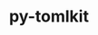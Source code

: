 ---
title: "py-tomlkit"
layout: cache
categories: [package, develop]
meta: {"compilers": ["gcc@=11.1.0", "gcc@=11.4.0", "gcc@=9.4.0", "oneapi@=2024.2.1"], "num_specs": 40, "num_specs_by_stack": {"data-vis-sdk": 5, "e4s": 10, "e4s-neoverse-v2": 8, "e4s-neoverse_v1": 2, "e4s-oneapi": 13, "e4s-power": 2, "root": 40}, "oss": ["ubuntu20.04", "ubuntu22.04"], "platforms": ["linux"], "stacks": ["data-vis-sdk", "e4s", "e4s-neoverse-v2", "e4s-neoverse_v1", "e4s-oneapi", "e4s-power", "root"], "targets": ["neoverse_v1", "neoverse_v2", "ppc64le", "x86_64_v3"], "versions": ["0.12.1"]}
spec_details: [{"compiler": "gcc@=9.4.0", "hash": "r6qdd6hbl2iygeglblli6gcjr3xnxmjt", "os": "ubuntu20.04", "platform": "linux", "size": "-", "stacks": ["e4s-power", "root"], "tarball": "https://binaries.spack.io/develop/build_cache/linux-ubuntu20.04-ppc64le/gcc-9.4.0/py-tomlkit-0.12.1/linux-ubuntu20.04-ppc64le-gcc-9.4.0-py-tomlkit-0.12.1-r6qdd6hbl2iygeglblli6gcjr3xnxmjt.spack", "target": "ppc64le", "variants": ["build_system=python_pip"], "versions": ["0.12.1"]}, {"compiler": "gcc@=9.4.0", "hash": "2rugqlhaa3mdb2n36gp6n3pz57baaetv", "os": "ubuntu20.04", "platform": "linux", "size": "-", "stacks": ["e4s-power", "root"], "tarball": "https://binaries.spack.io/develop/build_cache/linux-ubuntu20.04-ppc64le/gcc-9.4.0/py-tomlkit-0.12.1/linux-ubuntu20.04-ppc64le-gcc-9.4.0-py-tomlkit-0.12.1-2rugqlhaa3mdb2n36gp6n3pz57baaetv.spack", "target": "ppc64le", "variants": ["build_system=python_pip"], "versions": ["0.12.1"]}, {"compiler": "gcc@=11.1.0", "hash": "qbtlppib3vzt4ed64nbfeowpatg2uz7b", "os": "ubuntu20.04", "platform": "linux", "size": "-", "stacks": ["data-vis-sdk", "root"], "tarball": "https://binaries.spack.io/develop/build_cache/linux-ubuntu20.04-x86_64_v3/gcc-11.1.0/py-tomlkit-0.12.1/linux-ubuntu20.04-x86_64_v3-gcc-11.1.0-py-tomlkit-0.12.1-qbtlppib3vzt4ed64nbfeowpatg2uz7b.spack", "target": "x86_64_v3", "variants": ["build_system=python_pip"], "versions": ["0.12.1"]}, {"compiler": "gcc@=11.1.0", "hash": "ks2t74xtljjfu4oymjgj3x52n3dnpyim", "os": "ubuntu20.04", "platform": "linux", "size": "-", "stacks": ["data-vis-sdk", "root"], "tarball": "https://binaries.spack.io/develop/build_cache/linux-ubuntu20.04-x86_64_v3/gcc-11.1.0/py-tomlkit-0.12.1/linux-ubuntu20.04-x86_64_v3-gcc-11.1.0-py-tomlkit-0.12.1-ks2t74xtljjfu4oymjgj3x52n3dnpyim.spack", "target": "x86_64_v3", "variants": ["build_system=python_pip"], "versions": ["0.12.1"]}, {"compiler": "gcc@=11.1.0", "hash": "jkcmuab2crgpym5tqdk2nip4r3y7qwav", "os": "ubuntu20.04", "platform": "linux", "size": "-", "stacks": ["data-vis-sdk", "root"], "tarball": "https://binaries.spack.io/develop/build_cache/linux-ubuntu20.04-x86_64_v3/gcc-11.1.0/py-tomlkit-0.12.1/linux-ubuntu20.04-x86_64_v3-gcc-11.1.0-py-tomlkit-0.12.1-jkcmuab2crgpym5tqdk2nip4r3y7qwav.spack", "target": "x86_64_v3", "variants": ["build_system=python_pip"], "versions": ["0.12.1"]}, {"compiler": "gcc@=11.1.0", "hash": "5ttqpdsqooyxokykumzyoufyvlx4sbio", "os": "ubuntu20.04", "platform": "linux", "size": "-", "stacks": ["data-vis-sdk", "root"], "tarball": "https://binaries.spack.io/develop/build_cache/linux-ubuntu20.04-x86_64_v3/gcc-11.1.0/py-tomlkit-0.12.1/linux-ubuntu20.04-x86_64_v3-gcc-11.1.0-py-tomlkit-0.12.1-5ttqpdsqooyxokykumzyoufyvlx4sbio.spack", "target": "x86_64_v3", "variants": ["build_system=python_pip"], "versions": ["0.12.1"]}, {"compiler": "gcc@=11.1.0", "hash": "bfvtdwwuommoajn4yyvq4bdfbc3ule4a", "os": "ubuntu20.04", "platform": "linux", "size": "-", "stacks": ["data-vis-sdk", "root"], "tarball": "https://binaries.spack.io/develop/build_cache/linux-ubuntu20.04-x86_64_v3/gcc-11.1.0/py-tomlkit-0.12.1/linux-ubuntu20.04-x86_64_v3-gcc-11.1.0-py-tomlkit-0.12.1-bfvtdwwuommoajn4yyvq4bdfbc3ule4a.spack", "target": "x86_64_v3", "variants": ["build_system=python_pip"], "versions": ["0.12.1"]}, {"compiler": "gcc@=11.4.0", "hash": "vzglhe35ltcrngxjohytr56xqxlsf3t7", "os": "ubuntu22.04", "platform": "linux", "size": "-", "stacks": ["e4s-neoverse_v1", "root"], "tarball": "https://binaries.spack.io/develop/build_cache/linux-ubuntu22.04-neoverse_v1/gcc-11.4.0/py-tomlkit-0.12.1/linux-ubuntu22.04-neoverse_v1-gcc-11.4.0-py-tomlkit-0.12.1-vzglhe35ltcrngxjohytr56xqxlsf3t7.spack", "target": "neoverse_v1", "variants": ["build_system=python_pip"], "versions": ["0.12.1"]}, {"compiler": "gcc@=11.4.0", "hash": "cchg2w7lewrzkdr72tv3h573x3hmah55", "os": "ubuntu22.04", "platform": "linux", "size": "-", "stacks": ["e4s-neoverse_v1", "root"], "tarball": "https://binaries.spack.io/develop/build_cache/linux-ubuntu22.04-neoverse_v1/gcc-11.4.0/py-tomlkit-0.12.1/linux-ubuntu22.04-neoverse_v1-gcc-11.4.0-py-tomlkit-0.12.1-cchg2w7lewrzkdr72tv3h573x3hmah55.spack", "target": "neoverse_v1", "variants": ["build_system=python_pip"], "versions": ["0.12.1"]}, {"compiler": "gcc@=11.4.0", "hash": "i7qpgzxdb6ywvtk3pfy3br67dahw3qq7", "os": "ubuntu22.04", "platform": "linux", "size": "-", "stacks": ["e4s-neoverse-v2", "root"], "tarball": "https://binaries.spack.io/develop/build_cache/linux-ubuntu22.04-neoverse_v2/gcc-11.4.0/py-tomlkit-0.12.1/linux-ubuntu22.04-neoverse_v2-gcc-11.4.0-py-tomlkit-0.12.1-i7qpgzxdb6ywvtk3pfy3br67dahw3qq7.spack", "target": "neoverse_v2", "variants": ["build_system=python_pip"], "versions": ["0.12.1"]}, {"compiler": "gcc@=11.4.0", "hash": "jo4x2tfhnmkdzkdnfuhhyo7k5htcuxgl", "os": "ubuntu22.04", "platform": "linux", "size": "-", "stacks": ["e4s-neoverse-v2", "root"], "tarball": "https://binaries.spack.io/develop/build_cache/linux-ubuntu22.04-neoverse_v2/gcc-11.4.0/py-tomlkit-0.12.1/linux-ubuntu22.04-neoverse_v2-gcc-11.4.0-py-tomlkit-0.12.1-jo4x2tfhnmkdzkdnfuhhyo7k5htcuxgl.spack", "target": "neoverse_v2", "variants": ["build_system=python_pip"], "versions": ["0.12.1"]}, {"compiler": "gcc@=11.4.0", "hash": "l4wfq25efb5jkyg2ltck36lzhicdlhjw", "os": "ubuntu22.04", "platform": "linux", "size": "-", "stacks": ["e4s-neoverse-v2", "root"], "tarball": "https://binaries.spack.io/develop/build_cache/linux-ubuntu22.04-neoverse_v2/gcc-11.4.0/py-tomlkit-0.12.1/linux-ubuntu22.04-neoverse_v2-gcc-11.4.0-py-tomlkit-0.12.1-l4wfq25efb5jkyg2ltck36lzhicdlhjw.spack", "target": "neoverse_v2", "variants": ["build_system=python_pip"], "versions": ["0.12.1"]}, {"compiler": "gcc@=11.4.0", "hash": "l67my3clh2ektcn2tyuio7jdn6p7t5ue", "os": "ubuntu22.04", "platform": "linux", "size": "-", "stacks": ["e4s-neoverse-v2", "root"], "tarball": "https://binaries.spack.io/develop/build_cache/linux-ubuntu22.04-neoverse_v2/gcc-11.4.0/py-tomlkit-0.12.1/linux-ubuntu22.04-neoverse_v2-gcc-11.4.0-py-tomlkit-0.12.1-l67my3clh2ektcn2tyuio7jdn6p7t5ue.spack", "target": "neoverse_v2", "variants": ["build_system=python_pip"], "versions": ["0.12.1"]}, {"compiler": "gcc@=11.4.0", "hash": "626xaxvo5dlj4yxqmns64l6oa2wsjikl", "os": "ubuntu22.04", "platform": "linux", "size": "-", "stacks": ["e4s-neoverse-v2", "root"], "tarball": "https://binaries.spack.io/develop/build_cache/linux-ubuntu22.04-neoverse_v2/gcc-11.4.0/py-tomlkit-0.12.1/linux-ubuntu22.04-neoverse_v2-gcc-11.4.0-py-tomlkit-0.12.1-626xaxvo5dlj4yxqmns64l6oa2wsjikl.spack", "target": "neoverse_v2", "variants": ["build_system=python_pip"], "versions": ["0.12.1"]}, {"compiler": "gcc@=11.4.0", "hash": "f4t2iqnw7ttq3nspxxc7vkcyw2dtcniq", "os": "ubuntu22.04", "platform": "linux", "size": "-", "stacks": ["e4s-neoverse-v2", "root"], "tarball": "https://binaries.spack.io/develop/build_cache/linux-ubuntu22.04-neoverse_v2/gcc-11.4.0/py-tomlkit-0.12.1/linux-ubuntu22.04-neoverse_v2-gcc-11.4.0-py-tomlkit-0.12.1-f4t2iqnw7ttq3nspxxc7vkcyw2dtcniq.spack", "target": "neoverse_v2", "variants": ["build_system=python_pip"], "versions": ["0.12.1"]}, {"compiler": "gcc@=11.4.0", "hash": "pbascgcefr2xseqzbg3byq4coc2c62ne", "os": "ubuntu22.04", "platform": "linux", "size": "-", "stacks": ["e4s-neoverse-v2", "root"], "tarball": "https://binaries.spack.io/develop/build_cache/linux-ubuntu22.04-neoverse_v2/gcc-11.4.0/py-tomlkit-0.12.1/linux-ubuntu22.04-neoverse_v2-gcc-11.4.0-py-tomlkit-0.12.1-pbascgcefr2xseqzbg3byq4coc2c62ne.spack", "target": "neoverse_v2", "variants": ["build_system=python_pip"], "versions": ["0.12.1"]}, {"compiler": "gcc@=11.4.0", "hash": "lyzeynopyobyl4gprkfmxo7cvizvfy5x", "os": "ubuntu22.04", "platform": "linux", "size": "-", "stacks": ["e4s-neoverse-v2", "root"], "tarball": "https://binaries.spack.io/develop/build_cache/linux-ubuntu22.04-neoverse_v2/gcc-11.4.0/py-tomlkit-0.12.1/linux-ubuntu22.04-neoverse_v2-gcc-11.4.0-py-tomlkit-0.12.1-lyzeynopyobyl4gprkfmxo7cvizvfy5x.spack", "target": "neoverse_v2", "variants": ["build_system=python_pip"], "versions": ["0.12.1"]}, {"compiler": "gcc@=11.4.0", "hash": "mbzg7446jyqtubnaurzabxepfl5nixp7", "os": "ubuntu22.04", "platform": "linux", "size": "-", "stacks": ["e4s", "root"], "tarball": "https://binaries.spack.io/develop/build_cache/linux-ubuntu22.04-x86_64_v3/gcc-11.4.0/py-tomlkit-0.12.1/linux-ubuntu22.04-x86_64_v3-gcc-11.4.0-py-tomlkit-0.12.1-mbzg7446jyqtubnaurzabxepfl5nixp7.spack", "target": "x86_64_v3", "variants": ["build_system=python_pip"], "versions": ["0.12.1"]}, {"compiler": "gcc@=11.4.0", "hash": "33mcuv6odqsdqhbpulgdl2odboejvct2", "os": "ubuntu22.04", "platform": "linux", "size": "-", "stacks": ["e4s", "root"], "tarball": "https://binaries.spack.io/develop/build_cache/linux-ubuntu22.04-x86_64_v3/gcc-11.4.0/py-tomlkit-0.12.1/linux-ubuntu22.04-x86_64_v3-gcc-11.4.0-py-tomlkit-0.12.1-33mcuv6odqsdqhbpulgdl2odboejvct2.spack", "target": "x86_64_v3", "variants": ["build_system=python_pip"], "versions": ["0.12.1"]}, {"compiler": "gcc@=11.4.0", "hash": "czyemxny7lbkardlp6t7iholxd5oqut4", "os": "ubuntu22.04", "platform": "linux", "size": "-", "stacks": ["e4s", "root"], "tarball": "https://binaries.spack.io/develop/build_cache/linux-ubuntu22.04-x86_64_v3/gcc-11.4.0/py-tomlkit-0.12.1/linux-ubuntu22.04-x86_64_v3-gcc-11.4.0-py-tomlkit-0.12.1-czyemxny7lbkardlp6t7iholxd5oqut4.spack", "target": "x86_64_v3", "variants": ["build_system=python_pip"], "versions": ["0.12.1"]}, {"compiler": "gcc@=11.4.0", "hash": "b43cnltv6lmdvoynlwc3vw7h3clbyfoo", "os": "ubuntu22.04", "platform": "linux", "size": "-", "stacks": ["e4s", "root"], "tarball": "https://binaries.spack.io/develop/build_cache/linux-ubuntu22.04-x86_64_v3/gcc-11.4.0/py-tomlkit-0.12.1/linux-ubuntu22.04-x86_64_v3-gcc-11.4.0-py-tomlkit-0.12.1-b43cnltv6lmdvoynlwc3vw7h3clbyfoo.spack", "target": "x86_64_v3", "variants": ["build_system=python_pip"], "versions": ["0.12.1"]}, {"compiler": "gcc@=11.4.0", "hash": "r6mknuhynwzlrak7ctr27y476rilj52w", "os": "ubuntu22.04", "platform": "linux", "size": "-", "stacks": ["e4s", "root"], "tarball": "https://binaries.spack.io/develop/build_cache/linux-ubuntu22.04-x86_64_v3/gcc-11.4.0/py-tomlkit-0.12.1/linux-ubuntu22.04-x86_64_v3-gcc-11.4.0-py-tomlkit-0.12.1-r6mknuhynwzlrak7ctr27y476rilj52w.spack", "target": "x86_64_v3", "variants": ["build_system=python_pip"], "versions": ["0.12.1"]}, {"compiler": "gcc@=11.4.0", "hash": "d37sa5zw2v4lqd6zfe6enwpsw2d4645p", "os": "ubuntu22.04", "platform": "linux", "size": "-", "stacks": ["e4s", "root"], "tarball": "https://binaries.spack.io/develop/build_cache/linux-ubuntu22.04-x86_64_v3/gcc-11.4.0/py-tomlkit-0.12.1/linux-ubuntu22.04-x86_64_v3-gcc-11.4.0-py-tomlkit-0.12.1-d37sa5zw2v4lqd6zfe6enwpsw2d4645p.spack", "target": "x86_64_v3", "variants": ["build_system=python_pip"], "versions": ["0.12.1"]}, {"compiler": "gcc@=11.4.0", "hash": "w3pegqxprugz2sezesz5g5ejoyemmjn4", "os": "ubuntu22.04", "platform": "linux", "size": "-", "stacks": ["e4s", "root"], "tarball": "https://binaries.spack.io/develop/build_cache/linux-ubuntu22.04-x86_64_v3/gcc-11.4.0/py-tomlkit-0.12.1/linux-ubuntu22.04-x86_64_v3-gcc-11.4.0-py-tomlkit-0.12.1-w3pegqxprugz2sezesz5g5ejoyemmjn4.spack", "target": "x86_64_v3", "variants": ["build_system=python_pip"], "versions": ["0.12.1"]}, {"compiler": "gcc@=11.4.0", "hash": "zvgikbjseogvp5kdzoeatjgnyoxumaif", "os": "ubuntu22.04", "platform": "linux", "size": "-", "stacks": ["e4s", "root"], "tarball": "https://binaries.spack.io/develop/build_cache/linux-ubuntu22.04-x86_64_v3/gcc-11.4.0/py-tomlkit-0.12.1/linux-ubuntu22.04-x86_64_v3-gcc-11.4.0-py-tomlkit-0.12.1-zvgikbjseogvp5kdzoeatjgnyoxumaif.spack", "target": "x86_64_v3", "variants": ["build_system=python_pip"], "versions": ["0.12.1"]}, {"compiler": "gcc@=11.4.0", "hash": "y52mzeqpgsz2e2eromcsoldekzkgqyrj", "os": "ubuntu22.04", "platform": "linux", "size": "-", "stacks": ["e4s", "root"], "tarball": "https://binaries.spack.io/develop/build_cache/linux-ubuntu22.04-x86_64_v3/gcc-11.4.0/py-tomlkit-0.12.1/linux-ubuntu22.04-x86_64_v3-gcc-11.4.0-py-tomlkit-0.12.1-y52mzeqpgsz2e2eromcsoldekzkgqyrj.spack", "target": "x86_64_v3", "variants": ["build_system=python_pip"], "versions": ["0.12.1"]}, {"compiler": "gcc@=11.4.0", "hash": "7fkblyqb5yodul6byqpamsdsmehruyr6", "os": "ubuntu22.04", "platform": "linux", "size": "-", "stacks": ["e4s", "root"], "tarball": "https://binaries.spack.io/develop/build_cache/linux-ubuntu22.04-x86_64_v3/gcc-11.4.0/py-tomlkit-0.12.1/linux-ubuntu22.04-x86_64_v3-gcc-11.4.0-py-tomlkit-0.12.1-7fkblyqb5yodul6byqpamsdsmehruyr6.spack", "target": "x86_64_v3", "variants": ["build_system=python_pip"], "versions": ["0.12.1"]}, {"compiler": "oneapi@=2024.2.1", "hash": "edtfb4lo6anbixxbp3zwmpozhht4bu6w", "os": "ubuntu22.04", "platform": "linux", "size": "-", "stacks": ["e4s-oneapi", "root"], "tarball": "https://binaries.spack.io/develop/build_cache/linux-ubuntu22.04-x86_64_v3/oneapi-2024.2.1/py-tomlkit-0.12.1/linux-ubuntu22.04-x86_64_v3-oneapi-2024.2.1-py-tomlkit-0.12.1-edtfb4lo6anbixxbp3zwmpozhht4bu6w.spack", "target": "x86_64_v3", "variants": ["build_system=python_pip"], "versions": ["0.12.1"]}, {"compiler": "oneapi@=2024.2.1", "hash": "4fxbcz52cqbb7rxdknrjks5cf7t4ondj", "os": "ubuntu22.04", "platform": "linux", "size": "-", "stacks": ["e4s-oneapi", "root"], "tarball": "https://binaries.spack.io/develop/build_cache/linux-ubuntu22.04-x86_64_v3/oneapi-2024.2.1/py-tomlkit-0.12.1/linux-ubuntu22.04-x86_64_v3-oneapi-2024.2.1-py-tomlkit-0.12.1-4fxbcz52cqbb7rxdknrjks5cf7t4ondj.spack", "target": "x86_64_v3", "variants": ["build_system=python_pip"], "versions": ["0.12.1"]}, {"compiler": "oneapi@=2024.2.1", "hash": "na7fusuzese4jwifnlokolencjxxmhmu", "os": "ubuntu22.04", "platform": "linux", "size": "-", "stacks": ["e4s-oneapi", "root"], "tarball": "https://binaries.spack.io/develop/build_cache/linux-ubuntu22.04-x86_64_v3/oneapi-2024.2.1/py-tomlkit-0.12.1/linux-ubuntu22.04-x86_64_v3-oneapi-2024.2.1-py-tomlkit-0.12.1-na7fusuzese4jwifnlokolencjxxmhmu.spack", "target": "x86_64_v3", "variants": ["build_system=python_pip"], "versions": ["0.12.1"]}, {"compiler": "oneapi@=2024.2.1", "hash": "mpgdjqjkorrjs5lpgor6wwhho6enuif3", "os": "ubuntu22.04", "platform": "linux", "size": "-", "stacks": ["e4s-oneapi", "root"], "tarball": "https://binaries.spack.io/develop/build_cache/linux-ubuntu22.04-x86_64_v3/oneapi-2024.2.1/py-tomlkit-0.12.1/linux-ubuntu22.04-x86_64_v3-oneapi-2024.2.1-py-tomlkit-0.12.1-mpgdjqjkorrjs5lpgor6wwhho6enuif3.spack", "target": "x86_64_v3", "variants": ["build_system=python_pip"], "versions": ["0.12.1"]}, {"compiler": "oneapi@=2024.2.1", "hash": "agqg5mhazfi5siwcptppclshylhnnbjg", "os": "ubuntu22.04", "platform": "linux", "size": "-", "stacks": ["e4s-oneapi", "root"], "tarball": "https://binaries.spack.io/develop/build_cache/linux-ubuntu22.04-x86_64_v3/oneapi-2024.2.1/py-tomlkit-0.12.1/linux-ubuntu22.04-x86_64_v3-oneapi-2024.2.1-py-tomlkit-0.12.1-agqg5mhazfi5siwcptppclshylhnnbjg.spack", "target": "x86_64_v3", "variants": ["build_system=python_pip"], "versions": ["0.12.1"]}, {"compiler": "oneapi@=2024.2.1", "hash": "defrrcizpwdf57eeoxcb7woqhl2azzad", "os": "ubuntu22.04", "platform": "linux", "size": "-", "stacks": ["e4s-oneapi", "root"], "tarball": "https://binaries.spack.io/develop/build_cache/linux-ubuntu22.04-x86_64_v3/oneapi-2024.2.1/py-tomlkit-0.12.1/linux-ubuntu22.04-x86_64_v3-oneapi-2024.2.1-py-tomlkit-0.12.1-defrrcizpwdf57eeoxcb7woqhl2azzad.spack", "target": "x86_64_v3", "variants": ["build_system=python_pip"], "versions": ["0.12.1"]}, {"compiler": "oneapi@=2024.2.1", "hash": "6xmwbcs5w4gvit4sxnzgrzfovrakuybh", "os": "ubuntu22.04", "platform": "linux", "size": "-", "stacks": ["e4s-oneapi", "root"], "tarball": "https://binaries.spack.io/develop/build_cache/linux-ubuntu22.04-x86_64_v3/oneapi-2024.2.1/py-tomlkit-0.12.1/linux-ubuntu22.04-x86_64_v3-oneapi-2024.2.1-py-tomlkit-0.12.1-6xmwbcs5w4gvit4sxnzgrzfovrakuybh.spack", "target": "x86_64_v3", "variants": ["build_system=python_pip"], "versions": ["0.12.1"]}, {"compiler": "oneapi@=2024.2.1", "hash": "2372deomhlkiggs6rirlgu7wpzs4fxxh", "os": "ubuntu22.04", "platform": "linux", "size": "-", "stacks": ["e4s-oneapi", "root"], "tarball": "https://binaries.spack.io/develop/build_cache/linux-ubuntu22.04-x86_64_v3/oneapi-2024.2.1/py-tomlkit-0.12.1/linux-ubuntu22.04-x86_64_v3-oneapi-2024.2.1-py-tomlkit-0.12.1-2372deomhlkiggs6rirlgu7wpzs4fxxh.spack", "target": "x86_64_v3", "variants": ["build_system=python_pip"], "versions": ["0.12.1"]}, {"compiler": "oneapi@=2024.2.1", "hash": "r4f3goczrd37m3oex7nxh5zq7jj2nxu7", "os": "ubuntu22.04", "platform": "linux", "size": "-", "stacks": ["e4s-oneapi", "root"], "tarball": "https://binaries.spack.io/develop/build_cache/linux-ubuntu22.04-x86_64_v3/oneapi-2024.2.1/py-tomlkit-0.12.1/linux-ubuntu22.04-x86_64_v3-oneapi-2024.2.1-py-tomlkit-0.12.1-r4f3goczrd37m3oex7nxh5zq7jj2nxu7.spack", "target": "x86_64_v3", "variants": ["build_system=python_pip"], "versions": ["0.12.1"]}, {"compiler": "oneapi@=2024.2.1", "hash": "6cpu64us7jmwg3wvwqxrg5i7h6wyyt2l", "os": "ubuntu22.04", "platform": "linux", "size": "-", "stacks": ["e4s-oneapi", "root"], "tarball": "https://binaries.spack.io/develop/build_cache/linux-ubuntu22.04-x86_64_v3/oneapi-2024.2.1/py-tomlkit-0.12.1/linux-ubuntu22.04-x86_64_v3-oneapi-2024.2.1-py-tomlkit-0.12.1-6cpu64us7jmwg3wvwqxrg5i7h6wyyt2l.spack", "target": "x86_64_v3", "variants": ["build_system=python_pip"], "versions": ["0.12.1"]}, {"compiler": "oneapi@=2024.2.1", "hash": "cdl7tgbwdfawungs7jrjr5pug37ysghy", "os": "ubuntu22.04", "platform": "linux", "size": "-", "stacks": ["e4s-oneapi", "root"], "tarball": "https://binaries.spack.io/develop/build_cache/linux-ubuntu22.04-x86_64_v3/oneapi-2024.2.1/py-tomlkit-0.12.1/linux-ubuntu22.04-x86_64_v3-oneapi-2024.2.1-py-tomlkit-0.12.1-cdl7tgbwdfawungs7jrjr5pug37ysghy.spack", "target": "x86_64_v3", "variants": ["build_system=python_pip"], "versions": ["0.12.1"]}, {"compiler": "oneapi@=2024.2.1", "hash": "3rkxnxhx2v4bk67se26yhxyflyknaulv", "os": "ubuntu22.04", "platform": "linux", "size": "-", "stacks": ["e4s-oneapi", "root"], "tarball": "https://binaries.spack.io/develop/build_cache/linux-ubuntu22.04-x86_64_v3/oneapi-2024.2.1/py-tomlkit-0.12.1/linux-ubuntu22.04-x86_64_v3-oneapi-2024.2.1-py-tomlkit-0.12.1-3rkxnxhx2v4bk67se26yhxyflyknaulv.spack", "target": "x86_64_v3", "variants": ["build_system=python_pip"], "versions": ["0.12.1"]}, {"compiler": "oneapi@=2024.2.1", "hash": "ctvwaw6vjmkowj3lakuxio77o2book5h", "os": "ubuntu22.04", "platform": "linux", "size": "-", "stacks": ["e4s-oneapi", "root"], "tarball": "https://binaries.spack.io/develop/build_cache/linux-ubuntu22.04-x86_64_v3/oneapi-2024.2.1/py-tomlkit-0.12.1/linux-ubuntu22.04-x86_64_v3-oneapi-2024.2.1-py-tomlkit-0.12.1-ctvwaw6vjmkowj3lakuxio77o2book5h.spack", "target": "x86_64_v3", "variants": ["build_system=python_pip"], "versions": ["0.12.1"]}]
---